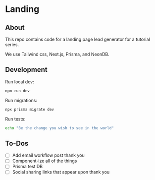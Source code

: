 # Landing
## About
This repo contains code for a landing page lead generator for a tutorial series.

We use Tailwind css, Next.js, Prisma, and NeonDB.

## Development
Run local dev:
```bash
npm run dev
```

Run migrations:
```bash
npx prisma migrate dev
```

Run tests:
```bash
echo "Be the change you wish to see in the world"
```

## To-Dos
- [ ] Add email workflow post thank you
- [ ] Component-ize all of the things
- [ ] Prisma test DB
- [ ] Social sharing links that appear upon thank you
